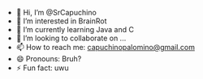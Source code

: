 - 👋 Hi, I’m @SrCapuchino
- 👀 I’m interested in BrainRot
- 🌱 I’m currently learning Java and C
- 💞️ I’m looking to collaborate on ...
- 📫 How to reach me: capuchinopalomino@gmail.com
- 😄 Pronouns: Bruh?
- ⚡ Fun fact: uwu

<!---
SrCapuchino/SrCapuchino is a ✨ special ✨ repository because its `README.md` (this file) appears on your GitHub profile.
You can click the Preview link to take a look at your changes.
--->
